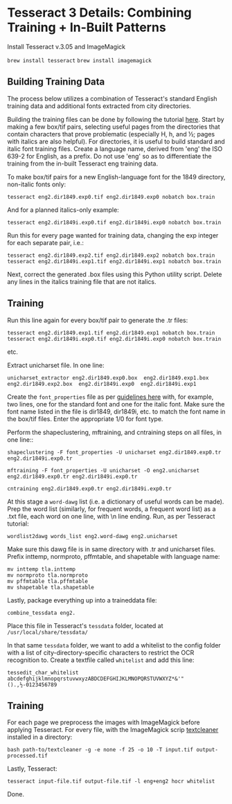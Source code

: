 # Tesseract 3 Details: Combining Training + In-Built Patterns

Install Tesseract v.3.05 and ImageMagick

```brew install tesseract```
```brew install imagemagick```

## Building Training Data

The process below utilizes a combination of Tesseract's standard English training data and additional fonts extracted from city directories.

Building the training files can be done by following the tutorial [here](http://www.resolveradiologic.com/blog/2013/01/15/training-tesseract/). Start by making a few box/tif pairs, selecting useful pages from the directories that contain characters that prove problematic (especially H, h, and ½; pages with italics are also helpful). For directories, it is useful to build standard and italic font training files. Create a language name, derived from 'eng' the ISO 639-2 for English, as a prefix. Do not use 'eng' so as to differentiate the training from the in-built Tesseract eng training data.

To make box/tif pairs for a new English-language font for the 1849 directory, non-italic fonts only:

```tesseract eng2.dir1849.exp0.tif eng2.dir1849.exp0 nobatch box.train```

And for a planned italics-only example:

```tesseract eng2.dir1849i.exp0.tif eng2.dir1849i.exp0 nobatch box.train```

Run this for every page wanted for training data, changing the exp integer for each separate pair, i.e.:

```tesseract eng2.dir1849.exp1.tif eng2.dir1849i.exp1 nobatch box.train 
tesseract eng2.dir1849.exp2.tif eng2.dir1849.exp2 nobatch box.train 
tesseract eng2.dir1849i.exp1.tif eng2.dir1849i.exp1 nobatch box.train
```
Next, correct the generated .box files using this Python utility script. Delete any lines in the italics training file that are not italics.

## Training

Run this line again for every box/tif pair to generate the .tr files:

```tesseract eng2.dir1849.exp0.tif eng2.dir1849.exp0 nobatch box.train  
tesseract eng2.dir1849.exp1.tif eng2.dir1849.exp1 nobatch box.train  
tesseract eng2.dir1849i.exp0.tif eng2.dir1849i.exp0 nobatch box.train
```
etc.

Extract unicharset file. In one line:

```unicharset_extractor eng2.dir1849.exp0.box  eng2.dir1849.exp1.box  eng2.dir1849.exp2.box  eng2.dir1849i.exp0  eng2.dir1849i.exp1```

Create the ```font_properties``` file as per [guidelines here](https://github.com/tesseract-ocr/tesseract/wiki/Training-Tesseract#the-font_properties-file) with, for example, two lines, one for the standard font and one for the italic font. Make sure the font name listed in the file is dir1849, dir1849i, etc. to match the font name in the box/tif files. Enter the appropriate 1/0 for font type.

Perform the shapeclustering, mftraining, and cntraining steps on all files, in one line::

```shapeclustering -F font_properties -U unicharset eng2.dir1849.exp0.tr eng2.dir1849i.exp0.tr```

```mftraining -F font_properties -U unicharset -O eng2.unicharset eng2.dir1849.exp0.tr eng2.dir1849i.exp0.tr```

```cntraining eng2.dir1849.exp0.tr eng2.dir1849i.exp0.tr```


At this stage a ```word-dawg``` list (i.e. a dictionary of useful words can be made). Prep the word list (similarly, for frequent words, a frequent word list) as a .txt file, each word on one line, with \n line ending. Run, as per Tesseract tutorial:

```wordlist2dawg frequent_words_list eng2.freq-dawg eng2.unicharset
wordlist2dawg words_list eng2.word-dawg eng2.unicharset
```
Make sure this dawg file is in same directory with .tr and unicharset files. Prefix inttemp, normproto, pffmtable, and shapetable with language name:

```
mv inttemp tla.inttemp
mv normproto tla.normproto
mv pffmtable tla.pffmtable
mv shapetable tla.shapetable
```
Lastly, package everything up into a traineddata file:

```combine_tessdata eng2.```

Place this file in Tesseract's ```tessdata``` folder, located at ```/usr/local/share/tessdata/```

In that same ```tessdata``` folder, we want to add a whitelist to the config folder with a list of city-directory-specific characters to restrict the OCR recognition to. Create a textfile called ```whitelist``` and add this line:

```tessedit_char_whitelist abcdefghijklmnopqrstuvwxyzABDCDEFGHIJKLMNOPQRSTUVWXYZ*&'"().,½-0123456789```

## Training

For each page we preprocess the images with ImageMagick before applying Tesseract. For every file, with the ImageMagick scrip [textcleaner](http://www.fmwconcepts.com/imagemagick/textcleaner/index.php) installed in a directory:

```bash path-to/textcleaner -g -e none -f 25 -o 10 -T input.tif output-processed.tif```

Lastly, Tesseract:

```tesseract input-file.tif output-file.tif -l eng+eng2 hocr whitelist```

Done.

